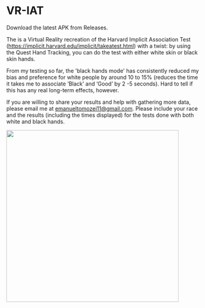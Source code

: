 # VR-IAT

Download the latest APK from Releases.

The is a Virtual Reality recreation of the Harvard Implicit Association Test (https://implicit.harvard.edu/implicit/takeatest.html) with a twist: by using the Quest Hand Tracking, you can do the test with either white skin or black skin hands.

From my testing so far, the 'black hands mode' has consistently reduced my bias and preference for white people by around 10 to 15% (reduces the time it takes me to associate ‘Black’ and ‘Good’ by 2 -5 seconds). Hard to tell if this has any real long-term effects, however. 

If you are willing to share your results and help with gathering more data, please email me at emanueltomozei11@gmail.com. Please include your race and the results (including the times displayed) for the tests done with both white and black hands.

<img src="https://github.com/eman-insilico/VR-IAT/raw/main/VR_IAT_Preview.gif" width="450">
